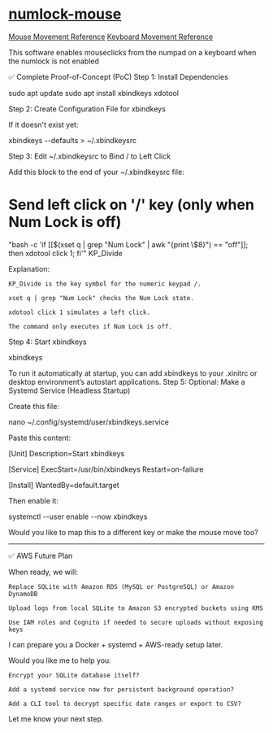 # [numlock-mouse](https://chatgpt.com/share/681e05a6-bb84-8011-ba20-9dbc7aa64f10)

[Mouse Movement Reference](https://pynput.readthedocs.io/en/latest/mouse.html#monitoring-the-mouse)
[Keyboard Movement Reference](https://pynput.readthedocs.io/en/latest/keyboard.html#monitoring-the-keyboard)

This software enables mouseclicks from the numpad on a keyboard when the numlock is not enabled

✅ Complete Proof-of-Concept (PoC)
Step 1: Install Dependencies

sudo apt update
sudo apt install xbindkeys xdotool

Step 2: Create Configuration File for xbindkeys

If it doesn't exist yet:

xbindkeys --defaults > ~/.xbindkeysrc

Step 3: Edit ~/.xbindkeysrc to Bind / to Left Click

Add this block to the end of your ~/.xbindkeysrc file:

# Send left click on '/' key (only when Num Lock is off)

"bash -c 'if [[$(xset q | grep "Num Lock" | awk \"{print \\$8}\") == \"off\"]]; then xdotool click 1; fi'"
KP_Divide

Explanation:

    KP_Divide is the key symbol for the numeric keypad /.

    xset q | grep "Num Lock" checks the Num Lock state.

    xdotool click 1 simulates a left click.

    The command only executes if Num Lock is off.

Step 4: Start xbindkeys

xbindkeys

To run it automatically at startup, you can add xbindkeys to your .xinitrc or desktop environment’s autostart applications.
Step 5: Optional: Make a Systemd Service (Headless Startup)

Create this file:

nano ~/.config/systemd/user/xbindkeys.service

Paste this content:

[Unit]
Description=Start xbindkeys

[Service]
ExecStart=/usr/bin/xbindkeys
Restart=on-failure

[Install]
WantedBy=default.target

Then enable it:

systemctl --user enable --now xbindkeys

Would you like to map this to a different key or make the mouse move too?

---

✅ AWS Future Plan

When ready, we will:

    Replace SQLite with Amazon RDS (MySQL or PostgreSQL) or Amazon DynamoDB

    Upload logs from local SQLite to Amazon S3 encrypted buckets using KMS

    Use IAM roles and Cognito if needed to secure uploads without exposing keys

I can prepare you a Docker + systemd + AWS-ready setup later.

Would you like me to help you:

    Encrypt your SQLite database itself?

    Add a systemd service now for persistent background operation?

    Add a CLI tool to decrypt specific date ranges or export to CSV?

Let me know your next step.
